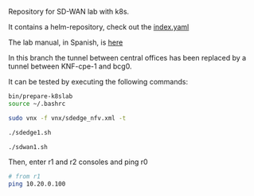 
Repository for SD-WAN lab with k8s.

It contains a helm-repository, check out the [index.yaml](index.yaml)
 
The lab manual, in Spanish, is [here](doc/rdsv-p4.md)

In this branch the tunnel between central offices has been replaced by a tunnel
between KNF-cpe-1 and bcg0.

It can be tested by executing the following commands:

```bash
bin/prepare-k8slab
source ~/.bashrc

sudo vnx -f vnx/sdedge_nfv.xml -t

./sdedge1.sh

./sdwan1.sh
```

Then, enter r1 and r2 consoles and ping r0

```bash
# from r1
ping 10.20.0.100
```
